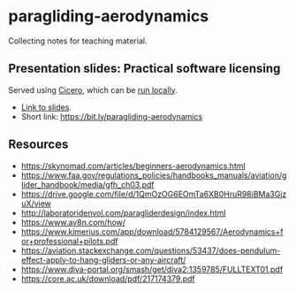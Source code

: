 # paragliding-aerodynamics

Collecting notes for teaching material.


## Presentation slides: Practical software licensing

Served using [Cicero](https://cicero.xyz), which can
be [run locally](https://github.com/bast/cicero).

- [Link to slides](https://cicero.xyz/v3/remark/0.14.0/github.com/bast/paragliding-aerodynamics/main/slides.md/).
- Short link: https://bit.ly/paragliding-aerodynamics


## Resources

- https://skynomad.com/articles/beginners-aerodynamics.html
- https://www.faa.gov/regulations_policies/handbooks_manuals/aviation/glider_handbook/media/gfh_ch03.pdf
- https://drive.google.com/file/d/1QmOzOG6EOmTa6XB0HruR98iBMa3GjzuX/view
- http://laboratoridenvol.com/paragliderdesign/index.html
- https://www.av8n.com/how/
- https://www.kimerius.com/app/download/5784129567/Aerodynamics+for+professional+pilots.pdf
- https://aviation.stackexchange.com/questions/53437/does-pendulum-effect-apply-to-hang-gliders-or-any-aircraft/
- https://www.diva-portal.org/smash/get/diva2:1359785/FULLTEXT01.pdf
- https://core.ac.uk/download/pdf/217174379.pdf
